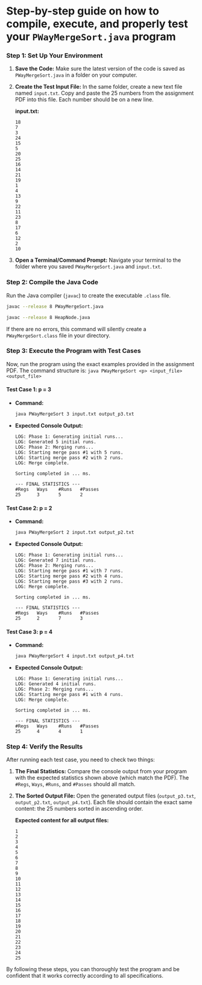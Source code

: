 # Step-by-step guide on how to compile, execute, and properly test your `PWayMergeSort.java` program

### Step 1: Set Up Your Environment

1.  **Save the Code:** Make sure the latest version of the code is saved as `PWayMergeSort.java` in a folder on your computer.

2.  **Create the Test Input File:** In the same folder, create a new text file named `input.txt`. Copy and paste the 25 numbers from the assignment PDF into this file. Each number should be on a new line.

    **input.txt:**

    ```
    18
    7
    3
    24
    15
    5
    20
    25
    16
    14
    21
    19
    1
    4
    13
    9
    22
    11
    23
    8
    17
    6
    12
    2
    10
    ```

3.  **Open a Terminal/Command Prompt:** Navigate your terminal to the folder where you saved `PWayMergeSort.java` and `input.txt`.

### Step 2: Compile the Java Code

Run the Java compiler (`javac`) to create the executable `.class` file.

```bash
javac --release 8 PWayMergeSort.java
```

```bash
javac --release 8 HeapNode.java
```

If there are no errors, this command will silently create a `PWayMergeSort.class` file in your directory.

### Step 3: Execute the Program with Test Cases

Now, run the program using the exact examples provided in the assignment PDF. The command structure is: `java PWayMergeSort <p> <input_file> <output_file>`

#### Test Case 1: p = 3

  * **Command:**
    ```bash
    java PWayMergeSort 3 input.txt output_p3.txt
    ```
  * **Expected Console Output:**
    ```
    LOG: Phase 1: Generating initial runs...
    LOG: Generated 5 initial runs.
    LOG: Phase 2: Merging runs...
    LOG: Starting merge pass #1 with 5 runs.
    LOG: Starting merge pass #2 with 2 runs.
    LOG: Merge complete.

    Sorting completed in ... ms.

    --- FINAL STATISTICS ---
    #Regs   Ways    #Runs   #Passes
    25      3       5       2
    ```

#### Test Case 2: p = 2

  * **Command:**
    ```bash
    java PWayMergeSort 2 input.txt output_p2.txt
    ```
  * **Expected Console Output:**
    ```
    LOG: Phase 1: Generating initial runs...
    LOG: Generated 7 initial runs.
    LOG: Phase 2: Merging runs...
    LOG: Starting merge pass #1 with 7 runs.
    LOG: Starting merge pass #2 with 4 runs.
    LOG: Starting merge pass #3 with 2 runs.
    LOG: Merge complete.

    Sorting completed in ... ms.

    --- FINAL STATISTICS ---
    #Regs   Ways    #Runs   #Passes
    25      2       7       3
    ```

#### Test Case 3: p = 4

  * **Command:**
    ```bash
    java PWayMergeSort 4 input.txt output_p4.txt
    ```
  * **Expected Console Output:**
    ```
    LOG: Phase 1: Generating initial runs...
    LOG: Generated 4 initial runs.
    LOG: Phase 2: Merging runs...
    LOG: Starting merge pass #1 with 4 runs.
    LOG: Merge complete.

    Sorting completed in ... ms.

    --- FINAL STATISTICS ---
    #Regs   Ways    #Runs   #Passes
    25      4       4       1
    ```

### Step 4: Verify the Results

After running each test case, you need to check two things:

1.  **The Final Statistics:** Compare the console output from your program with the expected statistics shown above (which match the PDF). The `#Regs`, `Ways`, `#Runs`, and `#Passes` should all match.

2.  **The Sorted Output File:** Open the generated output files (`output_p3.txt`, `output_p2.txt`, `output_p4.txt`). Each file should contain the exact same content: the 25 numbers sorted in ascending order.

    **Expected content for all output files:**

    ```
    1
    2
    3
    4
    5
    6
    7
    8
    9
    10
    11
    12
    13
    14
    15
    16
    17
    18
    19
    20
    21
    22
    23
    24
    25
    ```

By following these steps, you can thoroughly test the program and be confident that it works correctly according to all specifications.